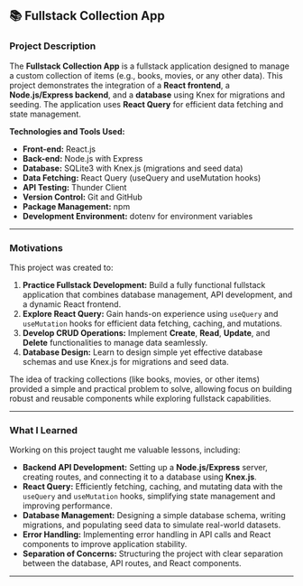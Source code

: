 ## 📚 **Fullstack Collection App**

### **Project Description**  
The **Fullstack Collection App** is a fullstack application designed to manage a custom collection of items (e.g., books, movies, or any other data). This project demonstrates the integration of a **React frontend**, a **Node.js/Express backend**, and a **database** using Knex for migrations and seeding. The application uses **React Query** for efficient data fetching and state management.  

**Technologies and Tools Used:**  
- **Front-end:** React.js  
- **Back-end:** Node.js with Express  
- **Database:** SQLite3 with Knex.js (migrations and seed data)  
- **Data Fetching:** React Query (useQuery and useMutation hooks)  
- **API Testing:** Thunder Client  
- **Version Control:** Git and GitHub  
- **Package Management:** npm  
- **Development Environment:** dotenv for environment variables  

---

### **Motivations**  
This project was created to:  
1. **Practice Fullstack Development:** Build a fully functional fullstack application that combines database management, API development, and a dynamic React frontend.  
2. **Explore React Query:** Gain hands-on experience using `useQuery` and `useMutation` hooks for efficient data fetching, caching, and mutations.  
3. **Develop CRUD Operations:** Implement **Create**, **Read**, **Update**, and **Delete** functionalities to manage data seamlessly.  
4. **Database Design:** Learn to design simple yet effective database schemas and use Knex.js for migrations and seed data.  

The idea of tracking collections (like books, movies, or other items) provided a simple and practical problem to solve, allowing focus on building robust and reusable components while exploring fullstack capabilities.

---

### **What I Learned**  
Working on this project taught me valuable lessons, including:  
- **Backend API Development:** Setting up a **Node.js/Express** server, creating routes, and connecting it to a database using **Knex.js**.  
- **React Query:** Efficiently fetching, caching, and mutating data with the `useQuery` and `useMutation` hooks, simplifying state management and improving performance.  
- **Database Management:** Designing a simple database schema, writing migrations, and populating seed data to simulate real-world datasets.  
- **Error Handling:** Implementing error handling in API calls and React components to improve application stability.  
- **Separation of Concerns:** Structuring the project with clear separation between the database, API routes, and React components.  

---
